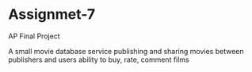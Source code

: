 # Assignmet-7
AP Final Project

A small movie database service
publishing and sharing movies between publishers and users
ability to buy, rate, comment films
